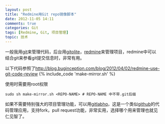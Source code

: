 ```yaml
---
layout: post
title: "Redmine用Git repo镜像脚本"
date: 2012-11-05 14:11
comments: true
categories: Git
tags: [Redmine, Git, 项目管理]
topic: 技术
---
```


一般我用[git][]来管理代码，后台用[gitolite][]，[redmine][]来管理项目，redmine中可以结合git来参看git提交信息时，非常有用。

<!-- more -->

以下代码参照了<http://blog.buginception.com/blog/2012/04/02/redmine-use-git-code-review>
{% include_code 'make-mirror.sh' %}

使用时需要用root权限

    sudo sh make-mirror.sh <REPO-NAME> # REPO-NAME 中不带.git后缀

如果不需要特别强大的项目管理功能，可以用[gitlabhq][]，这是一个类似[github][]的代码管理应用，支持fork，pull request功能，非常实用，选择哪个用来管理也就见仁见智了。

[git]: http://git-scm.com
[redmine]: http://redmine.org
[github]: https://github.com
[gitolite]: https://github.com/sitaramc/gitolite
[gitlabhq]: https://github.com/gitlabhq/gitlabhq

